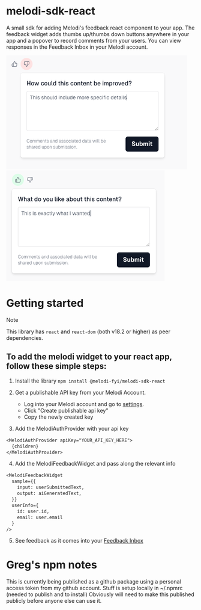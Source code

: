 # melodi-sdk-react

A small sdk for adding Melodi's feedback react component to your app. The feedback widget adds thumbs up/thumbs down buttons anywhere in your app and a popover to record comments from your users. You can view responses in the Feedback Inbox in your Melodi account.

![Screenshot of negative feedback](./screenshots/negative-feedback-screenshot.png)
![Screenshot of positive feedback](./screenshots/positive-feedback-screenshot.png)

# Getting started

> [!NOTE]
> This library has `react` and `react-dom` (both v18.2 or higher) as peer dependencies.

## To add the melodi widget to your react app, follow these simple steps:

1. Install the library
   `npm install @melodi-fyi/melodi-sdk-react`

2. Get a publishable API key from your Melodi Account.

   - Log into your Melodi account and go to [settings](https://app.melodi.fyi/admin/settings).
   - Click "Create publishable api key"
   - Copy the newly created key

3. Add the MelodiAuthProvider with your api key

```
<MelodiAuthProvider apiKey="YOUR_API_KEY_HERE">
  {children}
</MelodiAuthProvider>
```

4. Add the MelodiFeedbackWidget and pass along the relevant info

```
<MelodiFeedbackWidget
  sample={{
    input: userSubmittedText,
    output: aiGeneratedText,
  }}
  userInfo={
    id: user.id,
    email: user.email
  }
/>
```

5. See feedback as it comes into your [Feedback Inbox](https://app.melodi.fyi/admin/feedback-inbox)

# Greg's npm notes

This is currently being published as a github package using a personal access token from my github account.
Stuff is setup locally in ~/.npmrc (needed to publish and to install)
Obviously will need to make this published publicly before anyone else can use it.
